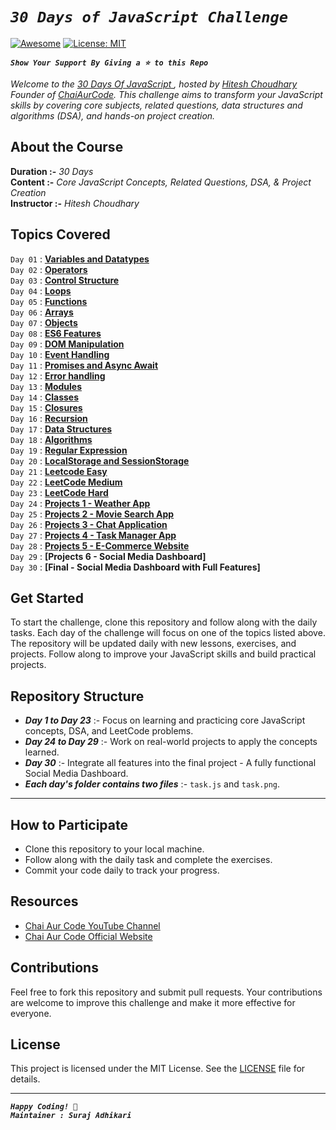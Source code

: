 # _`30 Days of JavaScript Challenge`_

[![Awesome](https://awesome.re/badge.svg)](https://awesome.re)
[![License: MIT](https://img.shields.io/badge/License-MIT-yellow.svg)](./LICENSE)

**_`Show Your Support By Giving a ⭐ to this Repo`_**

_Welcome to the [30 Days Of JavaScript ](https://courses.chaicode.com/learn/batch/30-days-of-Javascript-challenge), hosted by [Hitesh Choudhary](https://www.linkedin.com/in/hiteshchoudhary/) Founder of [ChaiAurCode](https://courses.chaicode.com/learn). This challenge aims to transform your JavaScript skills by covering core subjects, related questions, data structures and algorithms (DSA), and hands-on project creation._

## About the Course

**Duration :-** _30 Days_  
**Content :-** _Core JavaScript Concepts, Related Questions, DSA, & Project Creation_ <br>
**Instructor :-** _Hitesh Choudhary_

## Topics Covered

`Day 01` : **[Variables and Datatypes](./Day_01_Variables_And_Data_Types)** <br>
`Day 02` : **[Operators](./Day_02_Operators)** <br>
`Day 03` : **[Control Structure](./Day_03_Control_Structures)** <br>
`Day 04` : **[Loops](./Day_04_Loops)** <br>
`Day 05` : **[Functions](./Day_05_Functions)** <br>
`Day 06` : **[Arrays](./Day_06_Arrays)** <br>
`Day 07` : **[Objects](./Day_07_Objects)** <br>
`Day 08` : **[ES6 Features](./Day_08_ES6_Features)** <br>
`Day 09` : **[DOM Manipulation](./Day_09_DOM_Manipulation)** <br>
`Day 10` : **[Event Handling](./Day_10_Event_Handling)** <br>
`Day 11` : **[Promises and Async Await](./Day_11_Promises_And_Async_Await)** <br>
`Day 12` : **[Error handling](./Day_12_Error_Handling)** <br>
`Day 13` : **[Modules](./Day_13_Modules)** <br>
`Day 14` : **[Classes](./Day_14_Classes)** <br>
`Day 15` : **[Closures](./Day_15_Closures)** <br>
`Day 16` : **[Recursion](./Day_16_Recursion)** <br>
`Day 17` : **[Data Structures](./Day_17_Data_Structures)** <br>
`Day 18` : **[Algorithms](./Day_18_Algorithms/)** <br>
`Day 19` : **[Regular Expression](./Day_19_Regular_Expressions)** <br>
`Day 20` : **[LocalStorage and SessionStorage](./Day_20_LocalStorage_And_SessionStorage)** <br>
`Day 21` : **[Leetcode Easy](./Day_21_LeetCode_Easy)** <br>
`Day 22` : **[LeetCode Medium](./Day_22_LeetCode_Medium)** <br>
`Day 23` : **[LeetCode Hard](./Day_23_LeetCode_Hard)** <br>
`Day 24` : **[Projects 1 - Weather App](./Day_24_Project-1_Weather_App)** <br>
`Day 25` : **[Projects 2 - Movie Search App](./Day_25_Project-2_Movie_Search_App)** <br>
`Day 26` : **[Projects 3 - Chat Application](./Day_26_Project-3_Chat_Application)** <br>
`Day 27` : **[Projects 4 - Task Manager App](./Day_27_Project-4_Task_Management_App)** <br>
`Day 28` : **[Projects 5 - E-Commerce Website](./Day_28_Project-4_E-commerce_Website)** <br>
`Day 29` : **[Projects 6 - Social Media Dashboard]** <br>
`Day 30` : **[Final - Social Media Dashboard with Full Features]** <br>

## Get Started

To start the challenge, clone this repository and follow along with the daily tasks. Each day of the challenge will focus on one of the topics listed above. The repository will be updated daily with new lessons, exercises, and projects. Follow along to improve your JavaScript skills and build practical projects.

## Repository Structure

- **_Day 1 to Day 23_** :- Focus on learning and practicing core JavaScript concepts, DSA, and LeetCode problems.
- **_Day 24 to Day 29_** :- Work on real-world projects to apply the concepts learned.
- **_Day 30_** :- Integrate all features into the final project - A fully functional Social Media Dashboard.
- **_Each day's folder contains two files_** :- `task.js` and `task.png`.

---

## How to Participate

- Clone this repository to your local machine.
- Follow along with the daily task and complete the exercises.
- Commit your code daily to track your progress.

## Resources

- [Chai Aur Code YouTube Channel](https://www.youtube.com/@chaiaurcode)
- [Chai Aur Code Official Website](https://courses.chaicode.com/learn)

## Contributions

Feel free to fork this repository and submit pull requests. Your contributions are welcome to improve this challenge and make it more effective for everyone.

## License

This project is licensed under the MIT License. See the [LICENSE](LICENSE) file for details.

---

**_`Happy Coding! 🚀`_**<br>
**_`Maintainer : Suraj Adhikari`_**
